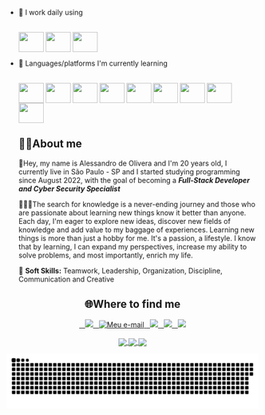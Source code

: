 - 🔭 I work daily using
   <div style="display: inline_block"><br>
   <img align="center" height="40" width="50" src="https://cdn.jsdelivr.net/gh/devicons/devicon/icons/windows8/windows8-original.svg">
   <img align="center" height="40" width="50" src="https://cdn.jsdelivr.net/gh/devicons/devicon/icons/vscode/vscode-original-wordmark.svg">
   <img align="center" height="40" width="50" src="https://cdn.jsdelivr.net/gh/devicons/devicon/icons/linkedin/linkedin-original-wordmark.svg">
          
- 🌱 Languages/platforms I'm currently learning

    <div style="display: inline_block"><br>
    <img align="center" height="40" width="50" src="https://cdn.jsdelivr.net/gh/devicons/devicon/icons/java/java-original-wordmark.svg">
    <img align="center" height="40" width="50" src="https://cdn.jsdelivr.net/gh/devicons/devicon/icons/python/python-original-wordmark.svg">
    <img align="center" height="40" width="50" src="https://cdn.jsdelivr.net/gh/devicons/devicon/icons/c/c-original.svg">
    <img align="center" height="40" width="50" src="https://cdn.jsdelivr.net/gh/devicons/devicon/icons/oracle/oracle-original.svg">
    <img align="center" height="40" width="50" src="https://cdn.jsdelivr.net/gh/devicons/devicon/icons/mysql/mysql-plain-wordmark.svg">
    <img align="center" height="40" width="50" src="https://cdn.jsdelivr.net/gh/devicons/devicon/icons/javascript/javascript-original.svg">
    <img align="center" height="40" width="50" src="https://cdn.jsdelivr.net/gh/devicons/devicon/icons/html5/html5-original-wordmark.svg">
    <img align="center" height="40" width="50" src="https://cdn.jsdelivr.net/gh/devicons/devicon/icons/figma/figma-original.svg">
    <img align="center" height="40" width="50" src="https://cdn.jsdelivr.net/gh/devicons/devicon/icons/css3/css3-original-wordmark.svg">
    
  
    <h2>👨‍💻About me</h2>
    <img align="right" height="400px" >
     <p>📌Hey, my name is Alessandro de Olivera and I'm 20 years old, I currently live in São Paulo - SP and I started studying programming since August 2022, with the goal of becoming a
       <b><i>Full-Stack Developer and Cyber Security Specialist</i></b></p>
    💆🏽‍♂️The search for knowledge is a never-ending journey and those who are passionate about learning new things know it better than anyone. Each day, I'm eager to explore new ideas, discover new fields of knowledge and add value to my baggage of experiences. Learning new things is more than just a hobby for me. It's a passion, a lifestyle. I know that by learning, I can expand my perspectives, increase my ability to solve problems, and most importantly, enrich my life.</p>  
    🧬 <b>Soft Skills:</b> Teamwork, Leadership, Organization, Discipline, Communication and Creative</p>
         
  <div>
<h2 align="center">🌐Where to find me</h2>
  <div align="center">
    <a href="https://github.com/Alesd-OR" target="_blank">
      &nbsp;&nbsp; <img height="32px" src="https://img.shields.io/badge/GitHub-100000?style=for-the-badge&logo=github&logoColor=white">
    </a>
    <a href="mailto:alessandro1395271@gmail.com" target="_blank">
       &nbsp; <img height="32px" src="https://img.shields.io/badge/Gmail-D14836?style=for-the-badge&logo=gmail&logoColor=white" alt="Meu e-mail">
    </a>
    <a href="https://www.linkedin.com/in/alesd-or/" target="_blank">
      &nbsp; <img height="32px" src="https://img.shields.io/badge/LinkedIn-0077B5?style=for-the-badge&logo=linkedin&logoColor=white">
    </a>
    <a href="https://www.instagram.com/al_oliver.r/" target="_blank">
    &nbsp; <img height="32px" src="https://img.shields.io/badge/Instagram-E4405F?style=for-the-badge&logo=instagram&logoColor=white">
     </a>
     <a href="https://www.duolingo.com/profile/Ale_Oliver" target="_blank">
     &nbsp; <img height="32px" src="https://img.shields.io/badge/Duolingo-58CC02?style=for-the-badge&logo=Duolingo&logoColor=white">
     </a>
            
</div><br>
    <div align="center">
    <a href="https://github.com/Alesd-OR">
      <img height="165em" align="center" src="https://github-readme-streak-stats.herokuapp.com?user=Alesd-OR&theme=radical">
      <img height="165em" align="center" src="https://github-readme-stats.vercel.app/api?username=Alesd-OR&show_icons=true&theme=radical">
      <img height="180em" align="center" src="https://github-readme-stats.vercel.app/api/top-langs/?username=Alesd-OR&&layout=compact&theme=dark"/>
     </div>

  ![Snake animation](https://github.com/Alesd-OR/Alesd-OR/blob/output/github-contribution-grid-snake.svg)
